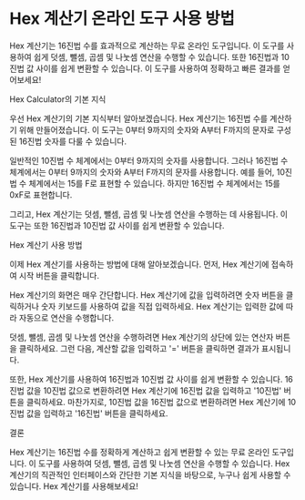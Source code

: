 Hex 계산기 온라인 도구 사용 방법
====================

Hex 계산기는 16진법 수를 효과적으로 계산하는 무료 온라인 도구입니다. 이 도구를 사용하여 쉽게 덧셈, 뺄셈, 곱셈 및 나눗셈 연산을 수행할 수 있습니다. 또한 16진법과 10진법 값 사이를 쉽게 변환할 수 있습니다. 이 도구를 사용하여 정확하고 빠른 결과를 얻어보세요!

Hex Calculator의 기본 지식

우선 Hex 계산기의 기본 지식부터 알아보겠습니다. Hex 계산기는 16진법 수를 계산하기 위해 만들어졌습니다. 이 도구는 0부터 9까지의 숫자와 A부터 F까지의 문자로 구성된 16진법 숫자를 다룰 수 있습니다.

일반적인 10진법 수 체계에서는 0부터 9까지의 숫자를 사용합니다. 그러나 16진법 수 체계에서는 0부터 9까지의 숫자와 A부터 F까지의 문자를 사용합니다. 예를 들어, 10진법 수 체계에서는 15를 F로 표현할 수 있습니다. 하지만 16진법 수 체계에서는 15를 0xF로 표현합니다.

그리고, Hex 계산기는 덧셈, 뺄셈, 곱셈 및 나눗셈 연산을 수행하는 데 사용됩니다. 이 도구는 또한 16진법과 10진법 값 사이를 쉽게 변환할 수 있습니다.

Hex 계산기 사용 방법

이제 Hex 계산기를 사용하는 방법에 대해 알아보겠습니다. 먼저, Hex 계산기에 접속하여 시작 버튼을 클릭합니다.

Hex 계산기의 화면은 매우 간단합니다. Hex 계산기에 값을 입력하려면 숫자 버튼을 클릭하거나 숫자 키보드를 사용하여 값을 직접 입력하세요. Hex 계산기는 입력한 값에 따라 자동으로 연산을 수행합니다.

덧셈, 뺄셈, 곱셈 및 나눗셈 연산을 수행하려면 Hex 계산기의 상단에 있는 연산자 버튼을 클릭하세요. 그런 다음, 계산할 값을 입력하고 '=' 버튼을 클릭하면 결과가 표시됩니다.

또한, Hex 계산기를 사용하여 16진법과 10진법 값 사이를 쉽게 변환할 수 있습니다. 16진법 값을 10진법 값으로 변환하려면 Hex 계산기에 16진법 값을 입력하고 '10진법' 버튼을 클릭하세요. 마찬가지로, 10진법 값을 16진법 값으로 변환하려면 Hex 계산기에 10진법 값을 입력하고 '16진법' 버튼을 클릭하세요.

결론

Hex 계산기는 16진법 수를 정확하게 계산하고 쉽게 변환할 수 있는 무료 온라인 도구입니다. 이 도구를 사용하여 덧셈, 뺄셈, 곱셈 및 나눗셈 연산을 수행할 수 있습니다. Hex 계산기의 직관적인 인터페이스와 간단한 기본 지식을 바탕으로, 누구나 쉽게 사용할 수 있습니다. Hex 계산기를 사용해보세요!